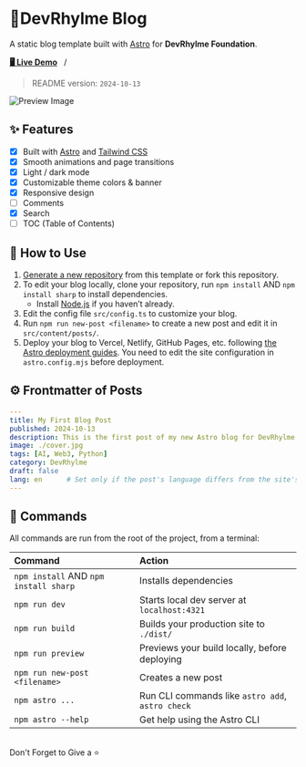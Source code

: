 # 🍥DevRhylme Blog

A static blog template built with [Astro](https://astro.build) for **DevRhylme Foundation**.

[**🖥️ Live Demo**](https://www.devrhylme.org/)&nbsp;&nbsp;&nbsp;/&nbsp;&nbsp;&nbsp;

> README version: `2024-10-13`

![Preview Image](https://github.com/user-attachments/assets/7518ee27-75cc-4628-b9ee-66461ceca790)

## ✨ Features

- [x] Built with [Astro](https://astro.build) and [Tailwind CSS](https://tailwindcss.com)
- [x] Smooth animations and page transitions
- [x] Light / dark mode
- [x] Customizable theme colors & banner
- [x] Responsive design
- [ ] Comments
- [x] Search
- [ ] TOC (Table of Contents)

## 🚀 How to Use

1. [Generate a new repository](https://github.com/devrhylme/fuwari/generate) from this template or fork this repository.
2. To edit your blog locally, clone your repository, run `npm install` AND `npm install sharp` to install dependencies.
   - Install [Node.js](https://nodejs.org/en/download) if you haven’t already.
3. Edit the config file `src/config.ts` to customize your blog.
4. Run `npm run new-post <filename>` to create a new post and edit it in `src/content/posts/`.
5. Deploy your blog to Vercel, Netlify, GitHub Pages, etc. following [the Astro deployment guides](https://docs.astro.build/en/guides/deploy/). You need to edit the site configuration in `astro.config.mjs` before deployment.

## ⚙️ Frontmatter of Posts

```yaml
---
title: My First Blog Post
published: 2024-10-13
description: This is the first post of my new Astro blog for DevRhylme.
image: ./cover.jpg
tags: [AI, Web3, Python]
category: DevRhylme
draft: false
lang: en      # Set only if the post's language differs from the site's language in `config.ts`
---
```

## 🧞 Commands

All commands are run from the root of the project, from a terminal:

| Command                            | Action                                           |
|:----------------------------------- |:-------------------------------------------------|
| `npm install` AND `npm install sharp` | Installs dependencies                            |
| `npm run dev`                       | Starts local dev server at `localhost:4321`      |
| `npm run build`                     | Builds your production site to `./dist/`         |
| `npm run preview`                   | Previews your build locally, before deploying    |
| `npm run new-post <filename>`       | Creates a new post                               |
| `npm astro ...`                     | Run CLI commands like `astro add`, `astro check` |
| `npm astro --help`                  | Get help using the Astro CLI                     |

<br>
Don't Forget to Give a ⭐